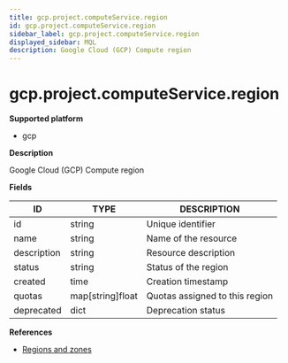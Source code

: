```yaml
---
title: gcp.project.computeService.region
id: gcp.project.computeService.region
sidebar_label: gcp.project.computeService.region
displayed_sidebar: MQL
description: Google Cloud (GCP) Compute region
---
```


# gcp.project.computeService.region

**Supported platform**

- gcp

**Description**

Google Cloud (GCP) Compute region

**Fields**

| ID          | TYPE             | DESCRIPTION                    |
| ----------- | ---------------- | ------------------------------ |
| id          | string           | Unique identifier              |
| name        | string           | Name of the resource           |
| description | string           | Resource description           |
| status      | string           | Status of the region           |
| created     | time             | Creation timestamp             |
| quotas      | map[string]float | Quotas assigned to this region |
| deprecated  | dict             | Deprecation status             |

**References**

- [Regions and zones](https://cloud.google.com/compute/docs/regions-zones)
